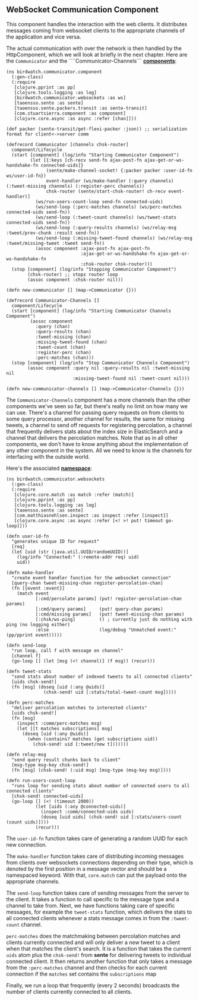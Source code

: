 ## WebSocket Communication Component

This component handles the interaction with the web clients. It distributes messages coming from websocket clients to the appropriate channels of the application and vice versa.

The actual communication with over the network is then handled by the HttpComponent, which we will look at briefly in the next chapter. Here are the ````Communicator```` and the ````Communicator-Channels``` **[components](https://github.com/matthiasn/BirdWatch/blob/a7a27c76fb4a882daa485d0231de30c1cc078652/Clojure-Websockets/MainApp/src/clj/birdwatch/communicator/component.clj)**:

~~~
(ns birdwatch.communicator.component
  (:gen-class)
  (:require
   [clojure.pprint :as pp]
   [clojure.tools.logging :as log]
   [birdwatch.communicator.websockets :as ws]
   [taoensso.sente :as sente]
   [taoensso.sente.packers.transit :as sente-transit]
   [com.stuartsierra.component :as component]
   [clojure.core.async :as async :refer [chan]]))

(def packer (sente-transit/get-flexi-packer :json)) ;; serialization format for client<->server comm

(defrecord Communicator [channels chsk-router]
  component/Lifecycle
  (start [component] (log/info "Starting Communicator Component")
         (let [{:keys [ch-recv send-fn ajax-post-fn ajax-get-or-ws-handshake-fn connected-uids]}
               (sente/make-channel-socket! {:packer packer :user-id-fn ws/user-id-fn})
               event-handler (ws/make-handler (:query channels) (:tweet-missing channels) (:register-perc channels))
               chsk-router (sente/start-chsk-router! ch-recv event-handler)]
           (ws/run-users-count-loop send-fn connected-uids)
           (ws/send-loop (:perc-matches channels) (ws/perc-matches connected-uids send-fn))
           (ws/send-loop (:tweet-count channels) (ws/tweet-stats connected-uids send-fn))
           (ws/send-loop (:query-results channels) (ws/relay-msg :tweet/prev-chunk :result send-fn))
           (ws/send-loop (:missing-tweet-found channels) (ws/relay-msg :tweet/missing-tweet :tweet send-fn))
           (assoc component :ajax-post-fn ajax-post-fn
                            :ajax-get-or-ws-handshake-fn ajax-get-or-ws-handshake-fn
                            :chsk-router chsk-router)))
  (stop [component] (log/info "Stopping Communicator Component")
        (chsk-router) ;; stops router loop
        (assoc component :chsk-router nil)))

(defn new-communicator [] (map->Communicator {}))

(defrecord Communicator-Channels []
  component/Lifecycle
  (start [component] (log/info "Starting Communicator Channels Component")
         (assoc component
           :query (chan)
           :query-results (chan)
           :tweet-missing (chan)
           :missing-tweet-found (chan)
           :tweet-count (chan)
           :register-perc (chan)
           :perc-matches (chan)))
  (stop [component] (log/info "Stop Communicator Channels Component")
        (assoc component :query nil :query-results nil :tweet-missing nil
                         :missing-tweet-found nil :tweet-count nil)))

(defn new-communicator-channels [] (map->Communicator-Channels {}))
~~~

The ````Communicator-Channels```` component has a more channels than the other components we've seen so far, but there's really no limit on how many we can use. There's a channel for passing query requests on from clients to some query processor, another channel for results, the same for missing tweets, a channel to send off requests for registering percolation, a channel that frequently delivers stats about the index size in ElasticSearch and a channel that delivers the percolation matches. Note that as in all other components, we don't have to know anything about the implementation of any other component in the system. All we need to know is the channels for interfacing with the outside world.

Here's the associated **[namespace](https://github.com/matthiasn/BirdWatch/blob/3c793a8ded198ba9aa2360f1efb538dd548383b2/Clojure-Websockets/MainApp/src/clj/birdwatch/communicator/websockets.clj)**:

~~~
(ns birdwatch.communicator.websockets
  (:gen-class)
  (:require
   [clojure.core.match :as match :refer (match)]
   [clojure.pprint :as pp]
   [clojure.tools.logging :as log]
   [taoensso.sente :as sente]
   [com.matthiasnehlsen.inspect :as inspect :refer [inspect]]
   [clojure.core.async :as async :refer [<! >! put! timeout go-loop]]))

(defn user-id-fn
  "generates unique ID for request"
  [req]
  (let [uid (str (java.util.UUID/randomUUID))]
    (log/info "Connected:" (:remote-addr req) uid)
    uid))

(defn make-handler
  "create event handler function for the websocket connection"
  [query-chan tweet-missing-chan register-percolation-chan]
  (fn [{event :event}]
    (match event
           [:cmd/percolate params] (put! register-percolation-chan params)
           [:cmd/query params]     (put! query-chan params)
           [:cmd/missing params]   (put! tweet-missing-chan params)
           [:chsk/ws-ping]         () ; currently just do nothing with ping (no logging either)
           :else                   (log/debug "Unmatched event:" (pp/pprint event)))))

(defn send-loop
  "run loop, call f with message on channel"
  [channel f]
  (go-loop [] (let [msg (<! channel)] (f msg)) (recur)))

(defn tweet-stats
  "send stats about number of indexed tweets to all connected clients"
  [uids chsk-send!]
  (fn [msg] (doseq [uid (:any @uids)]
              (chsk-send! uid [:stats/total-tweet-count msg]))))

(defn perc-matches
  "deliver percolation matches to interested clients"
  [uids chsk-send!]
  (fn [msg]
    (inspect :comm/perc-matches msg)
    (let [[t matches subscriptions] msg]
      (doseq [uid (:any @uids)]
        (when (contains? matches (get subscriptions uid))
          (chsk-send! uid [:tweet/new t]))))))

(defn relay-msg
  "send query result chunks back to client"
  [msg-type msg-key chsk-send!]
  (fn [msg] (chsk-send! (:uid msg) [msg-type (msg-key msg)])))

(defn run-users-count-loop
  "runs loop for sending stats about number of connected users to all connected clients"
  [chsk-send! connected-uids]
  (go-loop [] (<! (timeout 2000))
           (let [uids (:any @connected-uids)]
             (inspect :comm/connected-uids uids)
             (doseq [uid uids] (chsk-send! uid [:stats/users-count (count uids)])))
           (recur)))
~~~

The ````user-id-fn```` function takes care of generating a random UUID for each new connection.

The ````make-handler```` function takes care of distributing incoming messages from clients over websockets connections depending on their type, which is denoted by the first position in a message vector and should be a namespaced keyword. With that, ````core.match```` can put the payload onto the appropriate channels.

The ````send-loop```` function takes care of sending messages from the server to the client. It takes a function to call specific to the message type and a channel to take from. Next, we have functions taking care of specific messages, for example the ````tweet-stats```` function, which delivers the stats to all connected clients whenever a stats message comes in from the ````:tweet-count```` channel.

````perc-matches```` does the matchmaking between percolation matches and clients currently connected and will only deliver a new tweet to a client when that matches the client's search. It is a function that takes the current ````uids```` atom plus the ````chsk-send!```` from **sente** for delivering tweets to individual connected client. It then returns another function that only takes a message from the ````:perc-matches```` channel and then checks for each current connection if the ````matches```` set contains the ````subscriptions```` map

Finally, we run a loop that frequently (every 2 seconds) broadcasts the number of clients currently connected to all clients.

